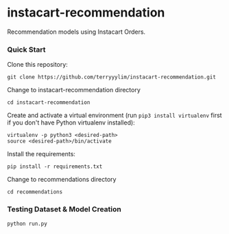 # instacart-recommendation
Recommendation models using Instacart Orders.

### Quick Start
Clone this repository:
```
git clone https://github.com/terryyylim/instacart-recommendation.git
```

Change to instacart-recommendation directory
```
cd instacart-recommendation
```

Create and activate a virtual environment (run `pip3 install virtualenv` first if you don't have Python virtualenv installed):
```
virtualenv -p python3 <desired-path>
source <desired-path>/bin/activate
```

Install the requirements:
```
pip install -r requirements.txt
```

Change to recommendations directory
```
cd recommendations
```

### Testing Dataset & Model Creation
```
python run.py
```
